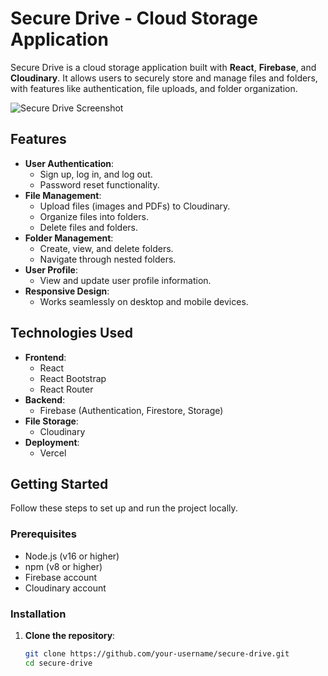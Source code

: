 # Secure Drive - Cloud Storage Application

Secure Drive is a cloud storage application built with **React**, **Firebase**, and **Cloudinary**. It allows users to securely store and manage files and folders, with features like authentication, file uploads, and folder organization.

![Secure Drive Screenshot](./screenshot.png) <!-- Add a screenshot if available -->

## Features

- **User Authentication**:
  - Sign up, log in, and log out.
  - Password reset functionality.
- **File Management**:
  - Upload files (images and PDFs) to Cloudinary.
  - Organize files into folders.
  - Delete files and folders.
- **Folder Management**:
  - Create, view, and delete folders.
  - Navigate through nested folders.
- **User Profile**:
  - View and update user profile information.
- **Responsive Design**:
  - Works seamlessly on desktop and mobile devices.

## Technologies Used

- **Frontend**:
  - React
  - React Bootstrap
  - React Router
- **Backend**:
  - Firebase (Authentication, Firestore, Storage)
- **File Storage**:
  - Cloudinary
- **Deployment**:
  - Vercel

## Getting Started

Follow these steps to set up and run the project locally.

### Prerequisites

- Node.js (v16 or higher)
- npm (v8 or higher)
- Firebase account
- Cloudinary account

### Installation

1. **Clone the repository**:
   ```bash
   git clone https://github.com/your-username/secure-drive.git
   cd secure-drive